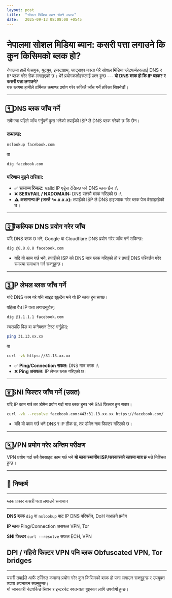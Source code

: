 ```yaml
---
layout: post
title:  "सोसल मिडिया ब्यान रोक्ने उपाया"
date:   2025-09-13 08:08:08 +0545
---
```


# नेपालमा सोशल मिडिया ब्यान: कसरी पत्ता लगाउने कि कुन किसिमको ब्लक हो?

नेपालमा हालै फेसबुक, युट्युब, इन्स्टाग्राम, व्हाट्सएप जस्ता धेरै सोशल
मिडिया प्लेटफर्महरूलाई DNS र IP ब्लक गरेर रोक लगाइएको छ। धेरै
प्रयोगकर्ताहरूलाई प्रश्न हुन्छ --- **यो DNS ब्लक हो कि IP ब्लक? र कसरी
पत्ता लगाउने?**\
यस ब्लगमा हामीले टर्मिनल कमाण्ड प्रयोग गरेर सजिलै जाँच गर्ने तरिका
सिक्नेछौं।

------------------------------------------------------------------------

## १️⃣ DNS ब्लक जाँच गर्ने

सबैभन्दा पहिले जाँच गर्नुपर्ने कुरा भनेको तपाईंको ISP ले DNS ब्लक गरेको
छ कि छैन।

### कमाण्ड:

``` bash
nslookup facebook.com
```

वा

``` bash
dig facebook.com
```

### परिणाम बुझ्ने तरिका:

-   ✅ **सामान्य रिजल्ट:** valid IP एड्रेस देखिन्छ भने DNS ब्लक छैन।\
-   ❌ **SERVFAIL / NXDOMAIN:** DNS स्तरमै ब्लक गरिएको छ।\
-   ⚠ **असामान्य IP (जस्तै १०.x.x.x):** तपाईंको ISP ले DNS हाइज्याक गरेर
    ब्लक पेज देखाइरहेको छ।

------------------------------------------------------------------------

## २️⃣ वैकल्पिक DNS प्रयोग गरेर जाँच

यदि DNS ब्लक छ भने, Google वा Cloudflare DNS प्रयोग गरेर जाँच गर्न
सकिन्छ:

``` bash
dig @8.8.8.8 facebook.com
```

-   यदि यो काम गर्छ भने, तपाईंको ISP को DNS मात्र ब्लक गरिएको हो र तपाईं
    DNS परिवर्तन गरेर समस्या समाधान गर्न सक्नुहुन्छ।

------------------------------------------------------------------------

## ३️⃣ IP लेभल ब्लक जाँच गर्ने

यदि DNS काम गरे पनि साइट खुल्दैन भने यो IP ब्लक हुन सक्छ।

पहिला वैध IP पत्ता लगाउनुहोस्:

``` bash
dig @1.1.1.1 facebook.com
```

त्यसपछि पिङ वा कनेक्शन टेस्ट गर्नुहोस्:

``` bash
ping 31.13.xx.xx
```

वा

``` bash
curl -vk https://31.13.xx.xx
```

-   ✅ **Ping/Connection सफल:** DNS मात्र ब्लक।\
-   ❌ **Ping असफल:** IP लेभल ब्लक गरिएको छ।

------------------------------------------------------------------------

## ४️⃣ SNI फिल्टर जाँच गर्ने (उन्नत)

यदि IP काम गर्छ तर डोमेन प्रयोग गर्दा मात्र ब्लक हुन्छ भने SNI फिल्टर
हुन सक्छ।

``` bash
curl -vk --resolve facebook.com:443:31.13.xx.xx https://facebook.com/
```

-   यदि यो काम गर्छ भने DNS र IP ठीक छ, तर डोमेन नाम फिल्टर गरिएको छ।

------------------------------------------------------------------------

## ५️⃣ VPN प्रयोग गरेर अन्तिम परीक्षण

VPN प्रयोग गर्दा सबै वेबसाइट काम गर्छ भने **यो ब्लक स्थानीय ISP/सरकारको
स्तरमा मात्र छ** भन्ने निश्चित हुन्छ।

------------------------------------------------------------------------

## 🔑 निष्कर्ष

  ------------------------------------------------------------------------
  ब्लक प्रकार             कसरी पत्ता लगाउने              समाधान
  ----------------------- ------------------------------ -----------------
  **DNS ब्लक**            `dig` वा `nslookup` बाट IP     DNS परिवर्तन, DoH
                          नआउने                          प्रयोग

  **IP ब्लक**             Ping/Connection असफल           VPN, Tor

  **SNI फिल्टर**          `curl --resolve` सफल           ECH, VPN

  **DPI / गहिरो फिल्टर**  VPN पनि ब्लक                   Obfuscated VPN,
                                                         Tor bridges
  ------------------------------------------------------------------------

------------------------------------------------------------------------

यसरी तपाईंले आफैं टर्मिनल कमाण्ड प्रयोग गरेर कुन किसिमको ब्लक हो पत्ता
लगाउन सक्नुहुन्छ र उपयुक्त उपाय अपनाउन सक्नुहुन्छ।\
यो जानकारी नेटवर्किङ सिक्न र इन्टरनेट स्वतन्त्रता बुझ्नका लागि उपयोगी
हुन्छ।
